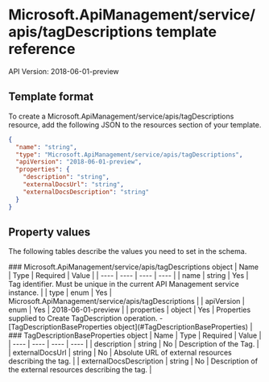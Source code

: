 # Microsoft.ApiManagement/service/apis/tagDescriptions template reference
API Version: 2018-06-01-preview
## Template format

To create a Microsoft.ApiManagement/service/apis/tagDescriptions resource, add the following JSON to the resources section of your template.

```json
{
  "name": "string",
  "type": "Microsoft.ApiManagement/service/apis/tagDescriptions",
  "apiVersion": "2018-06-01-preview",
  "properties": {
    "description": "string",
    "externalDocsUrl": "string",
    "externalDocsDescription": "string"
  }
}
```
## Property values

The following tables describe the values you need to set in the schema.

<a id="Microsoft.ApiManagement/service/apis/tagDescriptions" />
### Microsoft.ApiManagement/service/apis/tagDescriptions object
|  Name | Type | Required | Value |
|  ---- | ---- | ---- | ---- |
|  name | string | Yes | Tag identifier. Must be unique in the current API Management service instance. |
|  type | enum | Yes | Microsoft.ApiManagement/service/apis/tagDescriptions |
|  apiVersion | enum | Yes | 2018-06-01-preview |
|  properties | object | Yes | Properties supplied to Create TagDescription operation. - [TagDescriptionBaseProperties object](#TagDescriptionBaseProperties) |


<a id="TagDescriptionBaseProperties" />
### TagDescriptionBaseProperties object
|  Name | Type | Required | Value |
|  ---- | ---- | ---- | ---- |
|  description | string | No | Description of the Tag. |
|  externalDocsUrl | string | No | Absolute URL of external resources describing the tag. |
|  externalDocsDescription | string | No | Description of the external resources describing the tag. |

